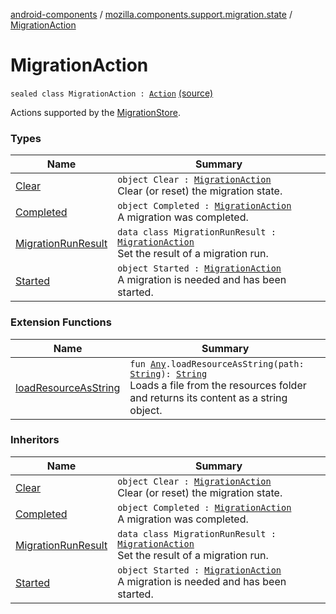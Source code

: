 [android-components](../../index.md) / [mozilla.components.support.migration.state](../index.md) / [MigrationAction](./index.md)

# MigrationAction

`sealed class MigrationAction : `[`Action`](../../mozilla.components.lib.state/-action.md) [(source)](https://github.com/mozilla-mobile/android-components/blob/master/components/support/migration/src/main/java/mozilla/components/support/migration/state/MigrationAction.kt#L14)

Actions supported by the [MigrationStore](../-migration-store/index.md).

### Types

| Name | Summary |
|---|---|
| [Clear](-clear.md) | `object Clear : `[`MigrationAction`](./index.md)<br>Clear (or reset) the migration state. |
| [Completed](-completed.md) | `object Completed : `[`MigrationAction`](./index.md)<br>A migration was completed. |
| [MigrationRunResult](-migration-run-result/index.md) | `data class MigrationRunResult : `[`MigrationAction`](./index.md)<br>Set the result of a migration run. |
| [Started](-started.md) | `object Started : `[`MigrationAction`](./index.md)<br>A migration is needed and has been started. |

### Extension Functions

| Name | Summary |
|---|---|
| [loadResourceAsString](../../mozilla.components.support.test.file/kotlin.-any/load-resource-as-string.md) | `fun `[`Any`](https://kotlinlang.org/api/latest/jvm/stdlib/kotlin/-any/index.html)`.loadResourceAsString(path: `[`String`](https://kotlinlang.org/api/latest/jvm/stdlib/kotlin/-string/index.html)`): `[`String`](https://kotlinlang.org/api/latest/jvm/stdlib/kotlin/-string/index.html)<br>Loads a file from the resources folder and returns its content as a string object. |

### Inheritors

| Name | Summary |
|---|---|
| [Clear](-clear.md) | `object Clear : `[`MigrationAction`](./index.md)<br>Clear (or reset) the migration state. |
| [Completed](-completed.md) | `object Completed : `[`MigrationAction`](./index.md)<br>A migration was completed. |
| [MigrationRunResult](-migration-run-result/index.md) | `data class MigrationRunResult : `[`MigrationAction`](./index.md)<br>Set the result of a migration run. |
| [Started](-started.md) | `object Started : `[`MigrationAction`](./index.md)<br>A migration is needed and has been started. |

